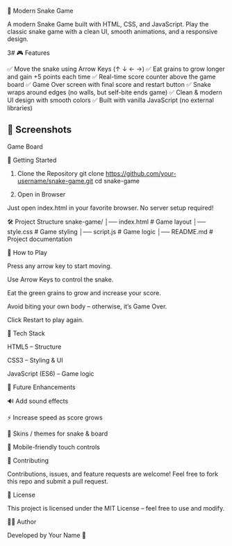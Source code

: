 🐍 Modern Snake Game

A modern Snake Game built with HTML, CSS, and JavaScript.
Play the classic snake game with a clean UI, smooth animations, and a responsive design.

3# 🎮 Features

✅ Move the snake using Arrow Keys (↑ ↓ ← →)
✅ Eat grains to grow longer and gain +5 points each time
✅ Real-time score counter above the game board
✅ Game Over screen with final score and restart button
✅ Snake wraps around edges (no walls, but self-bite ends game)
✅ Clean & modern UI design with smooth colors
✅ Built with vanilla JavaScript (no external libraries)

## 📸 Screenshots
Game Board

🚀 Getting Started
1. Clone the Repository
git clone https://github.com/your-username/snake-game.git
cd snake-game

2. Open in Browser

Just open index.html in your favorite browser.
No server setup required!

🛠️ Project Structure
snake-game/
│── index.html      # Game layout
│── style.css       # Game styling
│── script.js       # Game logic
│── README.md       # Project documentation

🎯 How to Play

Press any arrow key to start moving.

Use Arrow Keys to control the snake.

Eat the green grains to grow and increase your score.

Avoid biting your own body – otherwise, it’s Game Over.

Click Restart to play again.

📂 Tech Stack

HTML5 – Structure

CSS3 – Styling & UI

JavaScript (ES6) – Game logic

🌟 Future Enhancements

🔊 Add sound effects

⚡ Increase speed as score grows

🎨 Skins / themes for snake & board

📱 Mobile-friendly touch controls

🤝 Contributing

Contributions, issues, and feature requests are welcome!
Feel free to fork this repo and submit a pull request.

📜 License

This project is licensed under the MIT License – feel free to use and modify.

👨‍💻 Author

Developed by Your Name
 🚀
